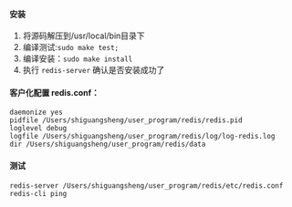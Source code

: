 #### 安装
1. 将源码解压到/usr/local/bin目录下
2. 编译测试:```sudo make test; ```
3. 编译安装：```sudo make install```
4. 执行 ```redis-server``` 确认是否安装成功了

#### 客户化配置 redis.conf：
```
daemonize yes
pidfile /Users/shiguangsheng/user_program/redis/redis.pid
loglevel debug
logfile /Users/shiguangsheng/user_program/redis/log/log-redis.log
dir /Users/shiguangsheng/user_program/redis/data
```

#### 测试
```
redis-server /Users/shiguangsheng/user_program/redis/etc/redis.conf
redis-cli ping
```